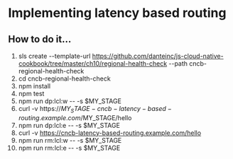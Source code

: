 # Implementing latency based routing

## How to do it...
1. sls create --template-url https://github.com/danteinc/js-cloud-native-cookbook/tree/master/ch10/regional-health-check --path cncb-regional-health-check
2. cd cncb-regional-health-check
3. npm install
4. npm test
5. npm run dp:lcl:w -- -s $MY_STAGE
6. curl -v https://$MY_STAGE-cncb-latency-based-routing.example.com/$MY_STAGE/hello
7. npm run dp:lcl:e -- -s $MY_STAGE
8. curl -v https://cncb-latency-based-routing.example.com/hello
9. npm run rm:lcl:w -- -s $MY_STAGE
10. npm run rm:lcl:e -- -s $MY_STAGE
